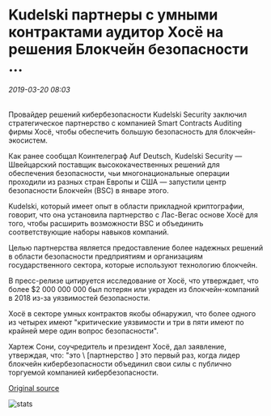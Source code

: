 # Kudelski партнеры с умными контрактами аудитор Хосё на решения Блокчейн безопасности ...

###### 2019-03-20 08:03

Провайдер решений кибербезопасности Kudelski Security заключил стратегическое партнерство с компанией Smart Contracts Auditing фирмы Хосё, чтобы обеспечить большую безопасность для блокчейн-экосистем.

Как ранее сообщал Коинтелеграф Auf Deutsch, Kudelski Security — Швейцарский поставщик высококачественных решений для обеспечения безопасности, чьи многонациональные операции проходили из разных стран Европы и США — запустили центр безопасности Блокчейн (BSC) в январе этого.

Kudelski, который имеет опыт в области прикладной криптографии, говорит, что она установила партнерство с Лас-Вегас основе Хосё для того, чтобы расширить возможности BSC и объединить соответствующие наборы навыков компаний.

Целью партнерства является предоставление более надежных решений в области безопасности предприятиям и организациям государственного сектора, которые используют технологию блокчейн.

В пресс-релизе цитируется исследование от Хосё, что утверждает, что более $2 000 000 000 был потерян или украден из блокчейн-компаний в 2018 из-за уязвимостей безопасности.

Хосё в секторе умных контрактов якобы обнаружил, что более одного из четырех имеют "критические уязвимости и три в пяти имеют по крайней мере один вопрос безопасности".

Хартеж Сони, соучредитель и президент Хосё, дал заявление, утверждая, что: "это \ [партнерство \] это первый раз, когда лидер блокчейн кибербезопасности объединил свои силы с публично торгуемой компанией кибербезопасности.

[Original source](https://cointelegraph.com/news/kudelski-partners-with-smart-contracts-auditor-hosho-on-blockchain-security-solutions)

![stats](https://c.statcounter.com/11760860/0/a89fa40b/1/ "stats")